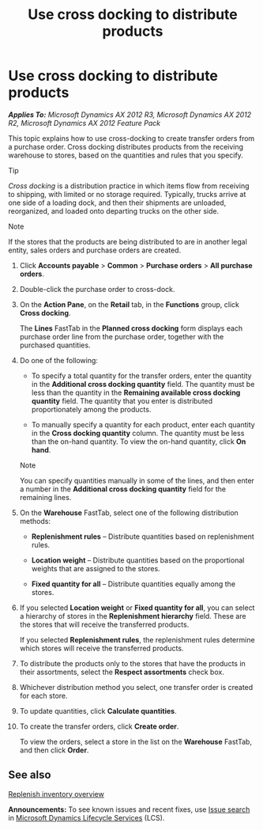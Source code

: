 ﻿---
title: Use cross docking to distribute products
TOCTitle: Use cross docking to distribute products
ms:assetid: 160a6fb3-cae1-41ce-a642-921e43fca77d
ms:mtpsurl: https://technet.microsoft.com/en-us/library/Hh580575(v=AX.60)
ms:contentKeyID: 39519054
ms.date: 04/18/2014
mtps_version: v=AX.60
---

# Use cross docking to distribute products 


_**Applies To:** Microsoft Dynamics AX 2012 R3, Microsoft Dynamics AX 2012 R2, Microsoft Dynamics AX 2012 Feature Pack_

This topic explains how to use cross-docking to create transfer orders from a purchase order. Cross docking distributes products from the receiving warehouse to stores, based on the quantities and rules that you specify.


> [!TIP]
> <P><EM>Cross docking</EM> is a distribution practice in which items flow from receiving to shipping, with limited or no storage required. Typically, trucks arrive at one side of a loading dock, and then their shipments are unloaded, reorganized, and loaded onto departing trucks on the other side.</P>




> [!NOTE]
> <P>If the stores that the products are being distributed to are in another legal entity, sales orders and purchase orders are created.</P>



1.  Click **Accounts payable** \> **Common** \> **Purchase orders** \> **All purchase orders**.

2.  Double-click the purchase order to cross-dock.

3.  On the **Action Pane**, on the **Retail** tab, in the **Functions** group, click **Cross docking**.
    
    The **Lines** FastTab in the **Planned cross docking** form displays each purchase order line from the purchase order, together with the purchased quantities.

4.  Do one of the following:
    
      - To specify a total quantity for the transfer orders, enter the quantity in the **Additional cross docking quantity** field. The quantity must be less than the quantity in the **Remaining available cross docking quantity** field. The quantity that you enter is distributed proportionately among the products.
    
      - To manually specify a quantity for each product, enter each quantity in the **Cross docking quantity** column. The quantity must be less than the on-hand quantity. To view the on-hand quantity, click **On hand**.
    

    > [!NOTE]
    > <P>You can specify quantities manually in some of the lines, and then enter a number in the <STRONG>Additional cross docking quantity</STRONG> field for the remaining lines.</P>



5.  On the **Warehouse** FastTab, select one of the following distribution methods:
    
      - **Replenishment rules** – Distribute quantities based on replenishment rules.
    
      - **Location weight** – Distribute quantities based on the proportional weights that are assigned to the stores.
    
      - **Fixed quantity for all** – Distribute quantities equally among the stores.

6.  If you selected **Location weight** or **Fixed quantity for all**, you can select a hierarchy of stores in the **Replenishment hierarchy** field. These are the stores that will receive the transferred products.
    
    If you selected **Replenishment rules**, the replenishment rules determine which stores will receive the transferred products.

7.  To distribute the products only to the stores that have the products in their assortments, select the **Respect assortments** check box.

8.  Whichever distribution method you select, one transfer order is created for each store.

9.  To update quantities, click **Calculate quantities**.

10. To create the transfer orders, click **Create order**.
    
    To view the orders, select a store in the list on the **Warehouse** FastTab, and then click **Order**.

## See also

[Replenish inventory overview](replenish-inventory-overview.md)

  
**Announcements:** To see known issues and recent fixes, use [Issue search](http://go.microsoft.com/fwlink/?linkid=389258) in [Microsoft Dynamics Lifecycle Services](http://go.microsoft.com/fwlink/?linkid=306505) (LCS).


